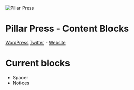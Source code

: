 ![Pillar Press](http://pillar.press/assets/img/pillar-press-icon.png)

# Pillar Press - Content Blocks
[WordPress](https://wordpress.org/plugins/pillar-press-content-blocks) [Twitter](https://twitter.com/PillarPress) - [Website](http://pillar.press)

# Current blocks

- Spacer
- Notices
